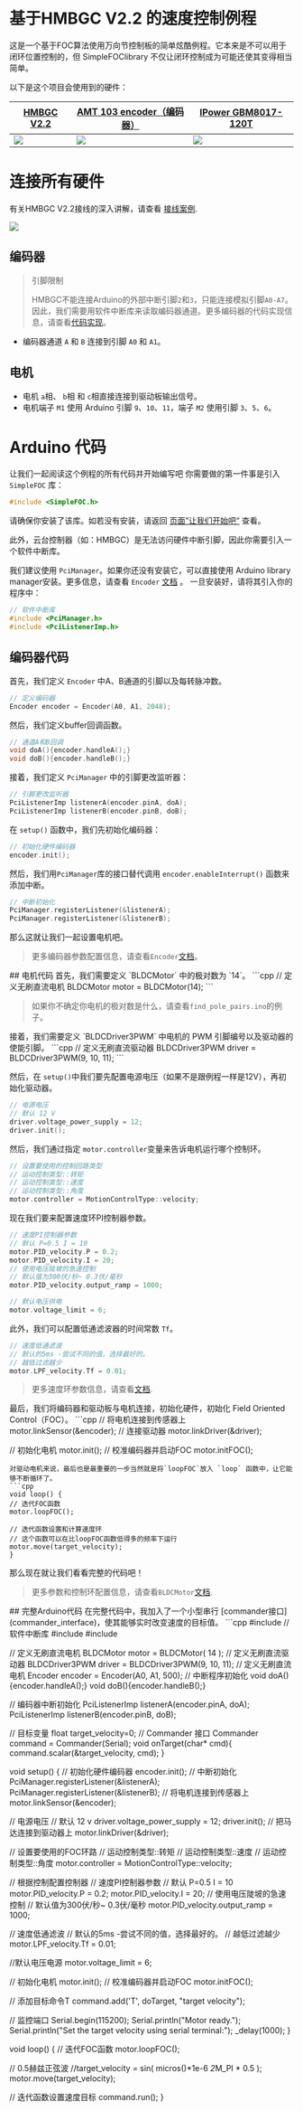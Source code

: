 

# 基于HMBGC V2.2 的速度控制例程<br>
这是一个基于FOC算法使用万向节控制板的简单炫酷例程。它本来是不可以用于闭环位置控制的，但 <span class="simple">Simple<span class="foc">FOC</span>library</span> 不仅让闭环控制成为可能还使其变得相当简单。

以下是这个项目会使用到的硬件：

 [HMBGC V2.2](https://www.ebay.com/itm/HMBGC-V2-0-3-Axle-Gimbal-Controller-Control-Plate-Board-Module-with-Sensor/351497840990?hash=item51d6e7695e:g:BAsAAOSw0QFXBxrZ:rk:1:pf:1) | [AMT 103 encoder（编码器）](https://www.mouser.fr/ProductDetail/CUI-Devices/AMT103-V?qs=%2Fha2pyFaduiAsBlScvLoAWHUnKz39jAIpNPVt58AQ0PVb84dpbt53g%3D%3D) | [IPower GBM8017-120T](https://fr.aliexpress.com/item/32483131130.html?spm=a2g0o.productlist.0.0.6ddd749fFd3u9E&algo_pvid=a67f2ec1-5341-4f97-ba3e-720e24f6c4fb&algo_expid=a67f2ec1-5341-4f97-ba3e-720e24f6c4fb-10&btsid=0b0a187915885172220541390e7eed&ws_ab_test=searchweb0_0,searchweb201602_,searchweb201603_) 
 ------------------------------------------------------------ | ------------------------------------------------------------ | ------------------------------------------------------------ 
 <img src="extras/Images/pinout.jpg" class="imgtable150">     | <img src="extras/Images/enc1.png" class="imgtable150">       | <img src="extras/Images/big.jpg" class="imgtable150">        


# 连接所有硬件
有关HMBGC V2.2接线的深入讲解，请查看 [接线案例](hmbgc).
<p><img src="extras/Images/hmbgc_v22.jpg" class="width60">
</p>

## 编码器
<blockquote class="warning"> <p class="heading">引脚限制</p>
HMBGC不能连接Arduino的外部中断引脚<code class="highlighter-rouge">2</code>和<code class="highlighter-rouge">3</code>，只能连接模拟引脚<code class="highlighter-rouge">A0-A7</code>。
因此，我们需要用软件中断库来读取编码器通道。更多编码器的代码实现信息，请查看<a href="encoder">代码实现</a>。</blockquote>



- 编码器通道 `A` 和 `B` 连接到引脚 `A0` 和 `A1`。

## 电机
- 电机 `a`相、 `b`相 和 `c`相直接连接到驱动板输出信号。
- 电机端子 `M1` 使用 Arduino 引脚 `9`、`10`、`11`，端子 `M2` 使用引脚 `3`、`5`、`6`。



# Arduino 代码
让我们一起阅读这个例程的所有代码并开始编写吧
你需要做的第一件事是引入 `SimpleFOC` 库：

```cpp
#include <SimpleFOC.h>
```
请确保你安装了该库。如若没有安装，请返回 [页面”让我们开始吧“](installation) 查看。

此外，云台控制器（如：HMBGC）是无法访问硬件中断引脚，因此你需要引入一个软件中断库。

我们建议使用 `PciManager`。如果你还没有安装它，可以直接使用 Arduino library manager安装。更多信息，请查看  `Encoder` [文档](encoder) 。
一旦安装好，请将其引入你的程序中：

```cpp
// 软件中断库
#include <PciManager.h>
#include <PciListenerImp.h>
```

## 编码器代码
首先，我们定义 `Encoder` 中A、B通道的引脚以及每转脉冲数。
```cpp
// 定义编码器
Encoder encoder = Encoder(A0, A1, 2048);
```
然后，我们定义buffer回调函数。
```cpp
// 通道A和B回调
void doA(){encoder.handleA();}
void doB(){encoder.handleB();}
```
接着，我们定义 `PciManager` 中的引脚更改监听器：
```cpp
// 引脚更改监听器
PciListenerImp listenerA(encoder.pinA, doA);
PciListenerImp listenerB(encoder.pinB, doB);
```
在 `setup()` 函数中，我们先初始化编码器：
```cpp
// 初始化硬件编码器
encoder.init();
```
然后，我们用`PciManager`库的接口替代调用 `encoder.enableInterrupt()` 函数来添加中断。
```cpp
// 中断初始化
PciManager.registerListener(&listenerA);
PciManager.registerListener(&listenerB);
```
那么这就让我们一起设置电机吧。

<blockquote class="info">更多编码器参数配置信息，请查看<code class="highlighter-rouge">Encoder</code><a href="encoder">文档</a>。</blockquote>
## 电机代码
首先，我们需要定义 `BLDCMotor` 中的极对数为 `14`。
```cpp
// 定义无刷直流电机
BLDCMotor motor = BLDCMotor(14);
```
<blockquote class="warning">如果你不确定你电机的极对数是什么，请查看<code class="highlighter-rouge">find_pole_pairs.ino</code>的例子。</blockquote>
接着，我们需要定义 `BLDCDriver3PWM` 中电机的 PWM 引脚编号以及驱动器的使能引脚。
```cpp
// 定义无刷直流驱动器
BLDCDriver3PWM driver = BLDCDriver3PWM(9, 10, 11);
```

然后，在 `setup()`中我们要先配置电源电压（如果不是跟例程一样是12V），再初始化驱动器。
```cpp
// 电源电压
// 默认 12 V
driver.voltage_power_supply = 12;
driver.init();
```
然后，我们通过指定 `motor.controller`变量来告诉电机运行哪个控制环。
```cpp
// 设置要使用的控制回路类型
// 运动控制类型::转矩
// 运动控制类型::速度
// 运动控制类型::角度
motor.controller = MotionControlType::velocity;
```
现在我们要来配置速度环PI控制器参数。
```cpp
// 速度PI控制器参数
// 默认 P=0.5 I = 10
motor.PID_velocity.P = 0.2;
motor.PID_velocity.I = 20;
// 使用电压陡坡的急速控制
// 默认值为300伏/秒~ 0.3伏/毫秒
motor.PID_velocity.output_ramp = 1000;

// 默认电压供电
motor.voltage_limit = 6;
```
此外，我们可以配置低通滤波器的时间常数 `Tf`。
```cpp
// 速度低通滤波
// 默认的5ms -尝试不同的值，选择最好的。
// 越低过滤越少
motor.LPF_velocity.Tf = 0.01;
```
<blockquote class="info">更多速度环参数信息，请查看<a href="velocity_loop">文档</a>.</blockquote>
最后，我们将编码器和驱动板与电机连接，初始化硬件，初始化 Field Oriented Control（FOC）。
```cpp  
// 将电机连接到传感器上
motor.linkSensor(&encoder);
// 连接驱动器
motor.linkDriver(&driver);

// 初始化电机
motor.init();
// 校准编码器并启动FOC
motor.initFOC();
```
对驱动电机来说，最后也是最重要的一步当然就是将`loopFOC`放入 `loop` 函数中，让它能够不断循环了。
```cpp
void loop() {
// 迭代FOC函数
motor.loopFOC();

// 迭代函数设置和计算速度环
// 这个函数可以在比loopFOC函数低得多的频率下运行
motor.move(target_velocity);
}
```
那么现在就让我们看看完整的代码吧！
<blockquote class="info">更多参数和控制环配置信息，请查看<code class="highlighter-rouge">BLDCMotor</code><a href="motors_config">文档</a>.</blockquote>
## 完整Arduino代码
在完整代码中，我加入了一个小型串行 [commander接口](commander_interface)，使其能够实时改变速度的目标值。
```cpp
#include <SimpleFOC.h>
// 软件中断库
#include <PciManager.h>
#include <PciListenerImp.h>


// 定义无刷直流电机
BLDCMotor motor = BLDCMotor( 14 );
// 定义无刷直流驱动器
BLDCDriver3PWM driver = BLDCDriver3PWM(9, 10, 11);
// 定义无刷直流电机
Encoder encoder = Encoder(A0, A1, 500);
// 中断程序初始化
void doA(){encoder.handleA();}
void doB(){encoder.handleB();}

// 编码器中断初始化
PciListenerImp listenerA(encoder.pinA, doA);
PciListenerImp listenerB(encoder.pinB, doB);

// 目标变量
float target_velocity=0;
// Commander 接口
Commander command = Commander(Serial);
void onTarget(char* cmd){ command.scalar(&target_velocity, cmd); }

void setup() {
  // 初始化硬件编码器
  encoder.init();
  // 中断初始化
  PciManager.registerListener(&listenerA);
  PciManager.registerListener(&listenerB);
  // 将电机连接到传感器上
  motor.linkSensor(&encoder);

  // 电源电压
  // 默认 12 v
  driver.voltage_power_supply = 12;
  driver.init();
  // 把马达连接到驱动器上
  motor.linkDriver(&driver);

  // 设置要使用的FOC环路
  // 运动控制类型::转矩
  // 运动控制类型::速度
  // 运动控制类型::角度
  motor.controller = MotionControlType::velocity;

  // 根据控制配置控制器
  // 速度PI控制器参数
  // 默认 P=0.5 I = 10
  motor.PID_velocity.P = 0.2;
  motor.PID_velocity.I = 20;
  // 使用电压陡坡的急速控制
  // 默认值为300伏/秒~ 0.3伏/毫秒
  motor.PID_velocity.output_ramp = 1000;

  // 速度低通滤波
  // 默认的5ms -尝试不同的值，选择最好的。
  // 越低过滤越少
  motor.LPF_velocity.Tf = 0.01;

  //默认电压电源
  motor.voltage_limit = 6;

  // 初始化电机
  motor.init();
  // 校准编码器并启动FOC
  motor.initFOC();
  
  // 添加目标命令T
  command.add('T', doTarget, "target velocity");

  // 监控端口
  Serial.begin(115200);
  Serial.println("Motor ready.");
  Serial.println("Set the target velocity using serial terminal:");
  _delay(1000);
}

void loop() {
  // 迭代FOC函数
  motor.loopFOC();

  // 0.5赫兹正弦波
  //target_velocity = sin( micros()*1e-6 *2*M_PI * 0.5 );
  motor.move(target_velocity);

  // 迭代函数设置速度目标
  command.run();
}
```
